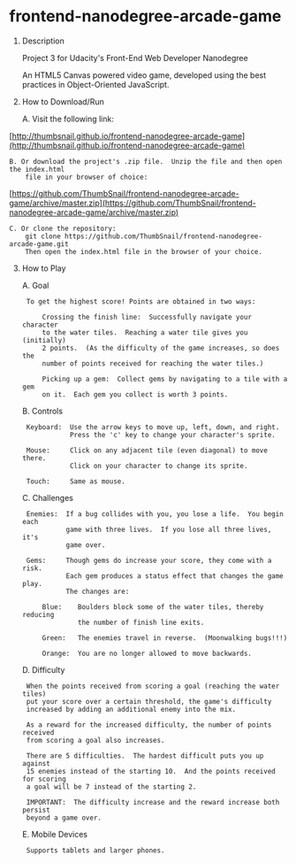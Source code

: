 frontend-nanodegree-arcade-game
===============================

1. Description

	Project 3 for Udacity's Front-End Web Developer Nanodegree

	An HTML5 Canvas powered video game, developed using the best practices in
	Object-Oriented JavaScript.

2. How to Download/Run

	A. Visit the following link:

[http://thumbsnail.github.io/frontend-nanodegree-arcade-game](http://thumbsnail.github.io/frontend-nanodegree-arcade-game)

	B. Or download the project's .zip file.  Unzip the file and then open the index.html 
		file in your browser of choice:

[https://github.com/ThumbSnail/frontend-nanodegree-arcade-game/archive/master.zip](https://github.com/ThumbSnail/frontend-nanodegree-arcade-game/archive/master.zip)

	C. Or clone the repository:
		git clone https://github.com/ThumbSnail/frontend-nanodegree-arcade-game.git
		Then open the index.html file in the browser of your choice.

3. How to Play

	A. Goal

	    To get the highest score! Points are obtained in two ways:

	        Crossing the finish line:  Successfully navigate your character
	        to the water tiles.  Reaching a water tile gives you (initially)
	        2 points.  (As the difficulty of the game increases, so does the
	        number of points received for reaching the water tiles.)

	        Picking up a gem:  Collect gems by navigating to a tile with a gem
	        on it.  Each gem you collect is worth 3 points.

	B. Controls

	    Keyboard:  Use the arrow keys to move up, left, down, and right.
	               Press the 'c' key to change your character's sprite.

	    Mouse:     Click on any adjacent tile (even diagonal) to move there.
	               Click on your character to change its sprite.

	    Touch:	   Same as mouse.

	C. Challenges

	    Enemies:  If a bug collides with you, you lose a life.  You begin each
	              game with three lives.  If you lose all three lives, it's
	              game over.

	    Gems:     Though gems do increase your score, they come with a risk.
	              Each gem produces a status effect that changes the game play.
	              The changes are:

	        Blue:    Boulders block some of the water tiles, thereby reducing
	                 the number of finish line exits.

	        Green:   The enemies travel in reverse.  (Moonwalking bugs!!!)

	        Orange:  You are no longer allowed to move backwards.

	D. Difficulty

		When the points received from scoring a goal (reaching the water tiles)
		put your score over a certain threshold, the game's difficulty
		increased by adding an additional enemy into the mix.

		As a reward for the increased difficulty, the number of points received
		from scoring a goal also increases.

		There are 5 difficulties.  The hardest difficult puts you up against
		15 enemies instead of the starting 10.  And the points received for scoring
		a goal will be 7 instead of the starting 2.

		IMPORTANT:  The difficulty increase and the reward increase both persist
		beyond a game over.

	E. Mobile Devices

		Supports tablets and larger phones.